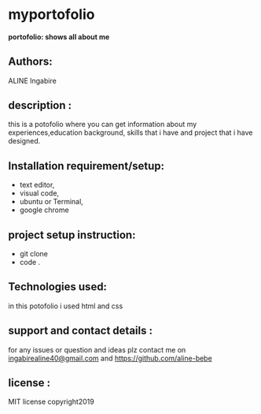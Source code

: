 # myportofolio

#### portofolio: shows all about me 
## Authors: 
ALINE Ingabire
## description :
 this is a potofolio where you can get information about my experiences,education background, skills that i have and project that i have designed.
## Installation requirement/setup:
- text editor,
- visual code,
- ubuntu or Terminal,
-  google chrome
## project setup instruction:
- git clone
- code .
## Technologies used: 
in this potofolio i used html and css

## support and contact details : 
for any issues or question and ideas plz contact me on ingabirealine40@gmail.com and https://github.com/aline-bebe
## license : 
MIT license copyright2019
